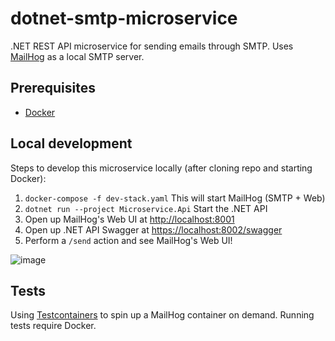 # dotnet-smtp-microservice

.NET REST API microservice for sending emails through SMTP. Uses [MailHog](https://github.com/mailhog/MailHog) as a local SMTP server.

## Prerequisites

- [Docker](https://www.docker.com/)

## Local development

Steps to develop this microservice locally (after cloning repo and starting Docker):

1. `docker-compose -f dev-stack.yaml` This will start MailHog (SMTP + Web)
2. `dotnet run --project Microservice.Api` Start the .NET API
3. Open up MailHog's Web UI at [http://localhost:8001](http://localhost:8001)
4. Open up .NET API Swagger at [https://localhost:8002/swagger](https://localhost:8002/swagger)
5. Perform a `/send` action and see MailHog's Web UI!

![image](https://user-images.githubusercontent.com/29711974/217379467-1121032f-bd5a-4e9a-b02d-a24b1f2a93e6.png)

## Tests

Using [Testcontainers](https://github.com/testcontainers/testcontainers-dotnet) to spin up a MailHog container on demand. Running tests require Docker.
